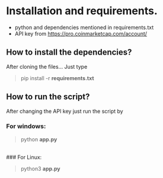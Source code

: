# Installation and requirements.
- python and dependencies mentioned in requirements.txt
- API key from https://pro.coinmarketcap.com/account/

## How to install the dependencies?
After cloning the files...
Just type 
<blockquote> pip install -r <b> requirements.txt </b> </blockquote>

## How to run the script?
After changing the API key just run the script by


### For windows:
<blockquote> python <b> app.py </b> </blockquote>
<br>
### For Linux:
<blockquote> python3 <b> app.py </b> </blockquote>


